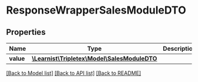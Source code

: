 # ResponseWrapperSalesModuleDTO

## Properties
Name | Type | Description | Notes
------------ | ------------- | ------------- | -------------
**value** | [**\Learnist\Tripletex\Model\SalesModuleDTO**](SalesModuleDTO.md) |  | [optional] 

[[Back to Model list]](../../README.md#documentation-for-models) [[Back to API list]](../../README.md#documentation-for-api-endpoints) [[Back to README]](../../README.md)

